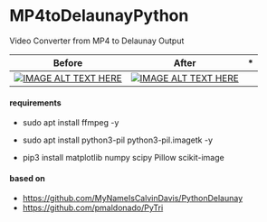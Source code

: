# MP4toDelaunayPython
Video Converter from MP4 to Delaunay Output



Before | After |  *
--- | --- | ---
 [![IMAGE ALT TEXT HERE](https://img.youtube.com/vi/doLahRnMIUI/0.jpg)](https://www.youtube.com/watch?v=doLahRnMIUI) | [![IMAGE ALT TEXT HERE](https://img.youtube.com/vi/cu44mofENR8/0.jpg)](https://www.youtube.com/watch?v=cu44mofENR8) 

#### requirements 
* sudo apt install ffmpeg -y
* sudo apt install python3-pil python3-pil.imagetk -y

* pip3 install matplotlib numpy scipy Pillow scikit-image


#### based on 
* https://github.com/MyNameIsCalvinDavis/PythonDelaunay
* https://github.com/pmaldonado/PyTri
